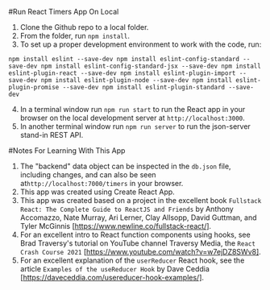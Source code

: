#Run React Timers App On Local 

1) Clone the Github repo to a local folder. 
2) From the folder, run `npm install`. 
3) To set up a proper development environment to work with the code, run:

`npm install eslint --save-dev
npm install eslint-config-standard --save-dev
npm install eslint-config-standard-jsx --save-dev
npm install eslint-plugin-react --save-dev
npm install eslint-plugin-import --save-dev
npm install eslint-plugin-node --save-dev
npm install eslint-plugin-promise --save-dev
npm install eslint-plugin-standard --save-dev`

4) In a terminal window run `npm run start` to run the React app in your browser on the local development server at `http://localhost:3000`.
5) In another terminal window run `npm run server` to run the json-server stand-in REST API. 

#Notes For Learning With This App

1) The "backend" data object can be inspected in the `db.json` file, including changes, and can also be seen at`http://localhost:7000/timers` in your browser.  
2) This app was created using Create React App. 
3) This app was created based on a project in the excellent book `Fullstack React: The Complete Guide to ReactJS and Friends` by Anthony Accomazzo, Nate Murray, Ari Lerner, Clay Allsopp, David Guttman, and Tyler McGinnis [https://www.newline.co/fullstack-react/].  
4) For an excellent intro to React function components using hooks, see Brad Traversy's tutorial on YouTube channel Traversy Media, the `React Crash Course 2021` [https://www.youtube.com/watch?v=w7ejDZ8SWv8].  
5) For an excellent explanation of the `userReducer` React hook, see the article `Examples of the useReducer Hook` by Dave Ceddia [https://daveceddia.com/usereducer-hook-examples/].  


